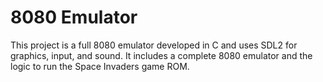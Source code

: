# 8080 Emulator

This project is a full 8080 emulator developed in C and uses 
SDL2 for graphics, input, and sound.
It includes a complete 8080 emulator and the logic to run the Space Invaders game ROM.

